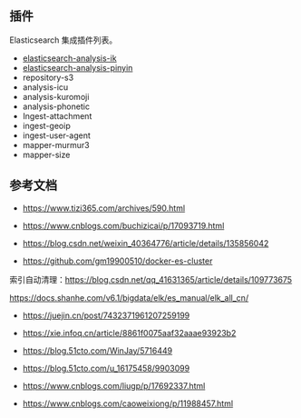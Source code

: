 ## 插件

Elasticsearch 集成插件列表。

- [elasticsearch-analysis-ik](https://github.com/medcl/elasticsearch-analysis-ik)
- [elasticsearch-analysis-pinyin](https://github.com/medcl/elasticsearch-analysis-pinyin)
- repository-s3
- analysis-icu
- analysis-kuromoji
- analysis-phonetic
- Ingest-attachment
- ingest-geoip 
- ingest-user-agent
- mapper-murmur3
- mapper-size

## 参考文档

- <https://www.tizi365.com/archives/590.html>

- <https://www.cnblogs.com/buchizicai/p/17093719.html>

- <https://blog.csdn.net/weixin_40364776/article/details/135856042>

- <https://github.com/gm19900510/docker-es-cluster>

索引自动清理：<https://blog.csdn.net/qq_41631365/article/details/109773675>

<https://docs.shanhe.com/v6.1/bigdata/elk/es_manual/elk_all_cn/>

- <https://juejin.cn/post/7432371961207259199>

- <https://xie.infoq.cn/article/8861f0075aaf32aaae93923b2>
- <https://blog.51cto.com/WinJay/5716449>
- <https://blog.51cto.com/u_16175458/9903099>
- <https://www.cnblogs.com/liugp/p/17692337.html>
- <https://www.cnblogs.com/caoweixiong/p/11988457.html>